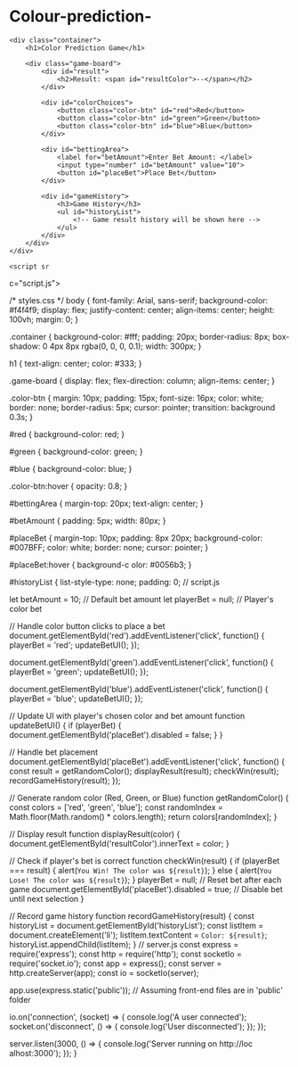 # Colour-prediction-
<!DOCTYPE html>
<html lang="en">
<head>
    <meta charset="UTF-8">
    <meta name="viewport" content="width=device-width, initial-scale=1.0">
    <title>Color Prediction Game</title>
    <link rel="stylesheet" href="styles.css">
</head>
<body>

    <div class="container">
        <h1>Color Prediction Game</h1>

        <div class="game-board">
            <div id="result">
                <h2>Result: <span id="resultColor">--</span></h2>
            </div>

            <div id="colorChoices">
                <button class="color-btn" id="red">Red</button>
                <button class="color-btn" id="green">Green</button>
                <button class="color-btn" id="blue">Blue</button>
            </div>

            <div id="bettingArea">
                <label for="betAmount">Enter Bet Amount: </label>
                <input type="number" id="betAmount" value="10">
                <button id="placeBet">Place Bet</button>
            </div>

            <div id="gameHistory">
                <h3>Game History</h3>
                <ul id="historyList">
                    <!-- Game result history will be shown here -->
                </ul>
            </div>
        </div>
    </div>

    <script sr
c="script.js"></script>
</body>
</html>
/* styles.css */
body {
    font-family: Arial, sans-serif;
    background-color: #f4f4f9;
    display: flex;
    justify-content: center;
    align-items: center;
    height: 100vh;
    margin: 0;
}

.container {
    background-color: #fff;
    padding: 20px;
    border-radius: 8px;
    box-shadow: 0 4px 8px rgba(0, 0, 0, 0.1);
    width: 300px;
}

h1 {
    text-align: center;
    color: #333;
}

.game-board {
    display: flex;
    flex-direction: column;
    align-items: center;
}

.color-btn {
    margin: 10px;
    padding: 15px;
    font-size: 16px;
    color: white;
    border: none;
    border-radius: 5px;
    cursor: pointer;
    transition: background 0.3s;
}

#red {
    background-color: red;
}

#green {
    background-color: green;
}

#blue {
    background-color: blue;
}

.color-btn:hover {
    opacity: 0.8;
}

#bettingArea {
    margin-top: 20px;
    text-align: center;
}

#betAmount {
    padding: 5px;
    width: 80px;
}

#placeBet {
    margin-top: 10px;
    padding: 8px 20px;
    background-color: #007BFF;
    color: white;
    border: none;
    cursor: pointer;
}

#placeBet:hover {
    background-c
olor: #0056b3;
}

#historyList {
    list-style-type: none;
    padding: 0;
// script.js

let betAmount = 10;  // Default bet amount
let playerBet = null; // Player's color bet

// Handle color button clicks to place a bet
document.getElementById('red').addEventListener('click', function() {
    playerBet = 'red';
    updateBetUI();
});

document.getElementById('green').addEventListener('click', function() {
    playerBet = 'green';
    updateBetUI();
});

document.getElementById('blue').addEventListener('click', function() {
    playerBet = 'blue';
    updateBetUI();
});

// Update UI with player's chosen color and bet amount
function updateBetUI() {
    if (playerBet) {
        document.getElementById('placeBet').disabled = false;
    }
}

// Handle bet placement
document.getElementById('placeBet').addEventListener('click', function() {
    const result = getRandomColor();
    displayResult(result);
    checkWin(result);
    recordGameHistory(result);
});

// Generate random color (Red, Green, or Blue)
function getRandomColor() {
    const colors = ['red', 'green', 'blue'];
    const randomIndex = Math.floor(Math.random() * colors.length);
    return colors[randomIndex];
}

// Display result
function displayResult(color) {
    document.getElementById('resultColor').innerText = color;
}

// Check if player's bet is correct
function checkWin(result) {
    if (playerBet === result) {
        alert(`You Win! The color was ${result}`);
    } else {
        alert(`You Lose! The color was ${result}`);
    }
    playerBet = null; // Reset bet after each game
    document.getElementById('placeBet').disabled = true; // Disable bet until next selection
}

// Record game history
function recordGameHistory(result) {
    const historyList = document.getElementById('historyList');
    const listItem = document.createElement('li');
    listItem.textContent
 = `Color: ${result}`;
    historyList.appendChild(listItem);
}
// server.js
const express = require('express');
const http = require('http');
const socketIo = require('socket.io');
const app = express();
const server = http.createServer(app);
const io = socketIo(server);

app.use(express.static('public')); // Assuming front-end files are in 'public' folder

io.on('connection', (socket) => {
    console.log('A user connected');
    socket.on('disconnect', () => {
        console.log('User disconnected');
    });
});

server.listen(3000, () => {
    console.log('Server running on http://loc
alhost:3000');
});
}
